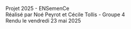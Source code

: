 Projet 2025 - ENSemenCe 
<br/>
Réalisé par Noé Peyrot et Cécile Tollis - Groupe 4
<br/>
Rendu le vendredi 23 mai 2025
